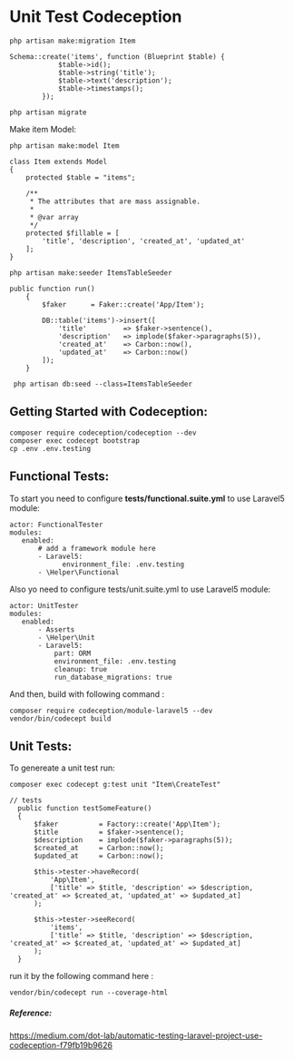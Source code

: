 # Unit Test Codeception
```
php artisan make:migration Item

Schema::create('items', function (Blueprint $table) {
            $table->id();
            $table->string('title');
            $table->text('description');
            $table->timestamps();
        });
        
php artisan migrate
```
Make item Model:
```
php artisan make:model Item

class Item extends Model
{
    protected $table = "items";

    /**
     * The attributes that are mass assignable.
     *
     * @var array
     */
    protected $fillable = [
        'title', 'description', 'created_at', 'updated_at'
    ];
}
```
```
php artisan make:seeder ItemsTableSeeder

public function run()
    {
        $faker      = Faker::create('App/Item');

        DB::table('items')->insert([
            'title'         => $faker->sentence(),
            'description'   => implode($faker->paragraphs(5)),
            'created_at'    => Carbon::now(),
            'updated_at'    => Carbon::now()
        ]);
    }
    
 php artisan db:seed --class=ItemsTableSeeder
 ```
 Getting Started with Codeception:
 -----------------------------------
 ```
 composer require codeception/codeception --dev
 composer exec codecept bootstrap
 cp .env .env.testing
 ```
 Functional Tests:
 ------------------
 To start you need to configure **tests/functional.suite.yml** to use Laravel5 module:
 ```
 actor: FunctionalTester
modules:
    enabled:
        # add a framework module here
        - Laravel5:
              environment_file: .env.testing
        - \Helper\Functional
 ```
 Also yo need to configure tests/unit.suite.yml to use Laravel5 module:
 ```
 actor: UnitTester
modules:
    enabled:
        - Asserts
        - \Helper\Unit
        - Laravel5:
            part: ORM
            environment_file: .env.testing
            cleanup: true
            run_database_migrations: true
  ```
  And then, build with following command :
  ```
  composer require codeception/module-laravel5 --dev
  vendor/bin/codecept build
  ```
  Unit Tests:
  -------------
  To genereate a unit test run:
  ```
  composer exec codecept g:test unit "Item\CreateTest"
  
  // tests
    public function testSomeFeature()
    {
        $faker          = Factory::create('App\Item');
        $title          = $faker->sentence();
        $description    = implode($faker->paragraphs(5));
        $created_at     = Carbon::now();
        $updated_at     = Carbon::now();

        $this->tester->haveRecord(
            'App\Item',
            ['title' => $title, 'description' => $description, 'created_at' => $created_at, 'updated_at' => $updated_at]
        );

        $this->tester->seeRecord(
            'items',
            ['title' => $title, 'description' => $description, 'created_at' => $created_at, 'updated_at' => $updated_at]
        );
    }
```
run it by the following command here :
```
vendor/bin/codecept run --coverage-html
```
  
##### Reference:
https://medium.com/dot-lab/automatic-testing-laravel-project-use-codeception-f79fb19b9626
